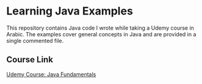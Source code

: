 # Learning Java Examples

This repository contains Java code I wrote while taking a Udemy course in Arabic. The examples cover general concepts in Java and are provided in a single commented file.

## Course Link

[Udemy Course: Java Fundamentals](https://www.udemy.com/share/102YmM/)
